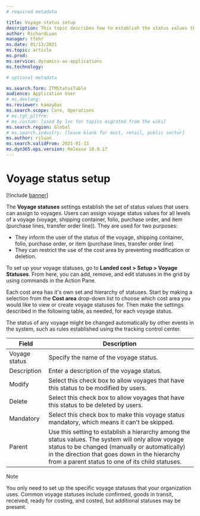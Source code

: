 ```yaml
---
# required metadata

title: Voyage status setup
description: This topic describes how to establish the status values that users can assign to voyages.
author: RichardLuan
manager: tfehr
ms.date: 01/13/2021
ms.topic: article
ms.prod: 
ms.service: dynamics-ax-applications
ms.technology: 

# optional metadata

ms.search.form: ITMStatusTable
audience: Application User
# ms.devlang: 
ms.reviewer: kamaybac
ms.search.scope: Core, Operations
# ms.tgt_pltfrm: 
# ms.custom: [used by loc for topics migrated from the wiki]
ms.search.region: Global
# ms.search.industry: [leave blank for most, retail, public sector]
ms.author: riluan
ms.search.validFrom: 2021-01-13
ms.dyn365.ops.version: Release 10.0.17
---
```


# Voyage status setup

[!include [banner](../includes/banner.md)]

The **Voyage statuses** settings establish the set of status values that users can assign to voyages. Users can assign voyage status values for all levels of a voyage (voyage, shipping container, folio, purchase order, and item (purchase lines, transfer order line)). They are used for two purposes:

- They inform the user of the status of the voyage, shipping container, folio, purchase order, or item (purchase lines, transfer order line)
- They can restrict the use of the cost area by preventing modification or deletion.

To set up your voyage statuses, go to **Landed cost \> Setup \> Voyage Statuses**. From here, you can add, remove, and edit statuses in the grid by using commands in the Action Pane.

Each cost area has it's own set and hierarchy of statuses. Start by making a selection from the **Cost area** drop-down list to choose which cost area you would like to view or create voyage statuses for. Then make the settings described in the following table, as needed, for each voyage status.

The status of any voyage might be changed automatically by other events in the system, such as rules established using the tracking control center.

| Field | Description |
|---|---|
| Voyage status | Specify the name of the voyage status. |
| Description | Enter a description of the voyage status. |
| Modify | Select this check box to allow voyages that have this status to be modified by users. |
| Delete | Select this check box to allow voyages that have this status to be deleted by users.  |
| Mandatory | Select this check box to make this voyage status mandatory, which means it can't be skipped. |
| Parent | Use this setting to establish a hierarchy among the status values. The system will only allow voyage status to be changed (manually or automatically) in the direction that goes down in the hierarchy from a parent status to one of its child statuses.

> [!NOTE]
> You only need to set up the specific voyage statuses that your organization uses.  Common voyage statuses include confirmed, goods in transit, received, ready for costing, and costed, but additional statuses may be present.
